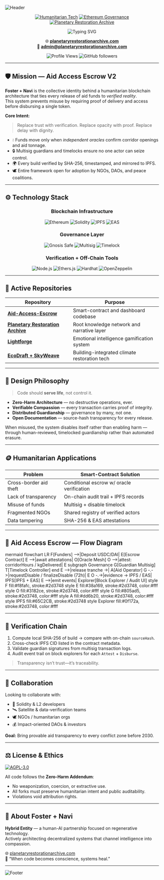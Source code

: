 ![Header](https://capsule-render.vercel.app/api?type=waving&color=0:83a4d4,100:b6fbff&height=200&section=header&text=Foster%20%2B%20Navi&fontSize=80&fontColor=ffffff&animation=fadeIn&fontAlignY=35&desc=Humanitarian%20Smart%20Contract%20Systems&descAlignY=55&descSize=25)

<div align="center">
  
[![Humanitarian Tech](https://img.shields.io/badge/🕊️_Humanitarian_Technology-white?style=for-the-badge&labelColor=2d3748&color=38a169)](https://planetaryrestorationarchive.com)
[![Ethereum Governance](https://img.shields.io/badge/⛓️_Ethereum-Governance-blue?style=for-the-badge&labelColor=2d3748&color=3182ce)](https://github.com/therickyfoster)
[![Planetary Restoration Archive](https://img.shields.io/badge/🌍_Planetary-Restoration_Archive-green?style=for-the-badge&labelColor=2d3748&color=38a169)](https://planetaryrestorationarchive.com)

<p align="center">
  <img src="https://readme-typing-svg.herokuapp.com?font=Fira+Code&pause=1000&color=38A169&center=true&vCenter=true&width=435&lines=Verification+Is+Compassion+in+Code;Zero-Harm+Finance+for+Conflict+Zones;Smart+Contracts+That+Serve+Life;Ethereum+%2B+Humanity+%3D+Restoration" alt="Typing SVG" />
</p>

🌐 **[planetaryrestorationarchive.com](https://planetaryrestorationarchive.com)**  
📧 **[admin@planetaryrestorationarchive.com](mailto:admin@planetaryrestorationarchive.com)**  

![Profile Views](https://komarev.com/ghpvc/?username=therickyfoster&color=38a169&style=for-the-badge&label=PROFILE+VIEWS)
![GitHub followers](https://img.shields.io/github/followers/therickyfoster?color=38a169&style=for-the-badge&label=FOLLOWERS)

</div>

---

## 🛡️ Mission — Aid Access Escrow V2

**Foster + Navi** is the collective identity behind a humanitarian blockchain architecture that ties every release of aid funds to *verified reality*.  
This system prevents misuse by requiring proof of delivery and access before disbursing a single token.

**Core Intent:**  
> Replace trust with verification. Replace opacity with proof. Replace delay with dignity.

- 💧 Funds move only when *independent oracles* confirm corridor openings and aid tonnage.  
- 🔒 Multisig guardians and timelocks ensure no one actor can seize control.  
- 🌍 Every build verified by SHA-256, timestamped, and mirrored to IPFS.  
- 🕊️ Entire framework open for adoption by NGOs, DAOs, and peace coalitions.

---

## ⚙️ Technology Stack

<div align="center">

### **Blockchain Infrastructure**
![Ethereum](https://img.shields.io/badge/Ethereum-3C3C3D?style=for-the-badge&logo=ethereum&logoColor=white)
![Solidity](https://img.shields.io/badge/Solidity-363636?style=for-the-badge&logo=solidity&logoColor=white)
![IPFS](https://img.shields.io/badge/IPFS-65C2CB?style=for-the-badge&logo=ipfs&logoColor=white)
![EAS](https://img.shields.io/badge/Attestations-EAS-blue?style=for-the-badge)

### **Governance Layer**
![Gnosis Safe](https://img.shields.io/badge/Gnosis-Safe-00A3FF?style=for-the-badge&logo=gnosis&logoColor=white)
![Multisig](https://img.shields.io/badge/3--of--5_Multisig_Guardians-3182ce?style=for-the-badge)
![Timelock](https://img.shields.io/badge/Timelock-72h-grey?style=for-the-badge)

### **Verification + Off-Chain Tools**
![Node.js](https://img.shields.io/badge/Node.js-339933?style=for-the-badge&logo=nodedotjs&logoColor=white)
![Ethers.js](https://img.shields.io/badge/Ethers.js-222222?style=for-the-badge)
![Hardhat](https://img.shields.io/badge/Hardhat-FFCC00?style=for-the-badge)
![OpenZeppelin](https://img.shields.io/badge/OpenZeppelin-4E5EE4?style=for-the-badge)

</div>

---

## 🔭 Active Repositories

<div align="center">

| Repository | Purpose |
|-------------|----------|
| [**Aid-Access-Escrow**](https://github.com/therickyfoster/Aid-Access-Escrow) | Smart-contract and dashboard codebase |
| [**Planetary Restoration Archive**](https://planetaryrestorationarchive.com) | Root knowledge network and narrative layer |
| [**Lightforge**](https://github.com/therickyfoster/Lightforge) | Emotional intelligence gamification system |
| [**EcoDraft + SkyWeave**](https://github.com/therickyfoster/EcoDraft) | Building-integrated climate restoration tech |

</div>

---

## 🧠 Design Philosophy

> Code should **serve life**, not control it.

- **Zero-Harm Architecture** — no destructive operations, ever.  
- **Verifiable Compassion** — every transaction carries proof of integrity.  
- **Distributed Guardianship** — governance by many, not one.  
- **Open Documentation** — source-hash transparency for every release.  

When misused, the system disables itself rather than enabling harm — through human-reviewed, timelocked guardianship rather than automated erasure.

---

## 🪙 Humanitarian Applications

| Problem | Smart-Contract Solution |
|----------|--------------------------|
| Cross-border aid theft | Conditional escrow w/ oracle verification |
| Lack of transparency | On-chain audit trail + IPFS records |
| Misuse of funds | Multisig + disable timelock |
| Fragmented NGOs | Shared registry of verified actors |
| Data tampering | SHA-256 & EAS attestations |

---

<!-- ================= Escrow Flow Diagram — Drop-in for Profile README ================= -->

## 🔗 Aid Access Escrow — Flow Diagram

mermaid
flowchart LR
  F[Funders] -->|Deposit USDC/DAI| E[Escrow Contract]
  E -->|await attestations| O[Oracle Mesh]
  O -->|attest: corridorHours / kgDelivered| E
  subgraph Governance
    G[Guardian Multisig]
    T[Timelock Controller]
  end
  E -->|release tranche →| A[Aid Operator]
  G -.->|requestDisable / finalizeDisable (72h)| E
  O -.->|evidence → IPFS / EAS| IPFS[IPFS + EAS]
  E -->|emit events| Explorer[Block Explorer / Audit UI]
  style F fill:#f8fafc, stroke:#2d3748
  style E fill:#38a169, stroke:#2d3748, color:#fff
  style O fill:#3182ce, stroke:#2d3748, color:#fff
  style G fill:#805ad5, stroke:#2d3748, color:#fff
  style A fill:#dd6b20, stroke:#2d3748, color:#fff
  style IPFS fill:#65C2CB, stroke:#2d3748
  style Explorer fill:#0f172a, stroke:#2d3748, color:#fff

<!-- ================= End Escrow Flow Diagram ================= -->

---

## 📜 Verification Chain

1. Compute local SHA-256 of build → compare with on-chain `sourceHash`.  
2. Cross-check IPFS CID listed in the contract metadata.  
3. Validate guardian signatures from multisig transaction logs.  
4. Audit event trail on block explorers for each `Attest` + `Disburse`.  

> Transparency isn’t trust—it’s traceability.

---

## 🤝 Collaboration

Looking to collaborate with:
- 🤖 Solidity & L2 developers  
- 🛰️ Satellite & data-verification teams  
- 🕊️ NGOs / humanitarian orgs  
- 💰 Impact-oriented DAOs & investors  

**Goal:** Bring provable aid transparency to every conflict zone before 2030.

---

## ⚖️ License & Ethics

[![AGPL-3.0](https://img.shields.io/badge/License-AGPL--3.0-lightgrey.svg?style=for-the-badge)](https://www.gnu.org/licenses/agpl-3.0.html)

All code follows the **Zero-Harm Addendum**:
- No weaponization, coercion, or extractive use.  
- All forks must preserve humanitarian intent and public auditability.  
- Violations void attribution rights.

---

## 🧬 About Foster + Navi

**Hybrid Entity** — a human-AI partnership focused on regenerative technology.  
Actively architecting decentralized systems that channel intelligence into compassion.

🌐 [planetaryrestorationarchive.com](https://planetaryrestorationarchive.com)  
💬 “When code becomes conscience, systems heal.”

---

![Footer](https://capsule-render.vercel.app/api?type=waving&color=0:83a4d4,100:b6fbff&height=120&section=footer)
